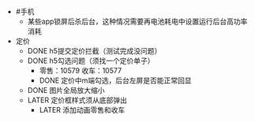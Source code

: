 - #手机
	- 某些app锁屏后杀后台，这种情况需要再电池耗电中设置运行后台高功率消耗
- 定价
	- DONE h5提交定价拦截（测试完成没问题）
	- DONE h5勾选问题（须找一个定价单子）
		- 零售：10579
		  收车：10577
		- DONE 定价中m端勾选，后台左屏是否能正常回显
	- DONE 图片全局放大缩小
	- LATER 定价框样式须从底部弹出
		- LATER 添加动画零售和收车